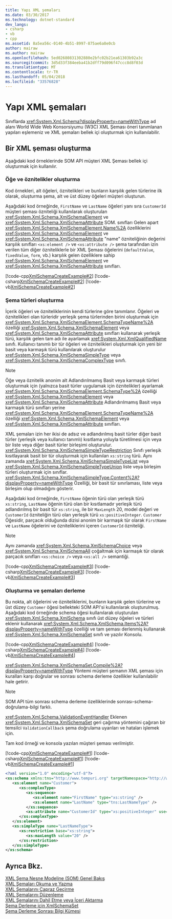 ```yaml
---
title: Yapı XML şemaları
ms.date: 03/30/2017
ms.technology: dotnet-standard
dev_langs:
- csharp
- vb
- cpp
ms.assetid: 8a5ea56c-0140-4b51-8997-875ae6a8e0cb
author: mairaw
ms.author: mairaw
ms.openlocfilehash: 5ed02680831302880e2bfc02b21ea61303b92a3c
ms.sourcegitcommit: 3d5d33f384eeba41b2dff79d096f47ccc8d8f03d
ms.translationtype: MT
ms.contentlocale: tr-TR
ms.lasthandoff: 05/04/2018
ms.locfileid: "33576828"
---
```

# <a name="building-xml-schemas"></a>Yapı XML şemaları
Sınıflarda <xref:System.Xml.Schema?displayProperty=nameWithType> ad alanı World Wide Web Konsorsiyumu (W3C) XML Şeması öneri tanımlanan yapıları eşlemeniz ve XML şemaları bellek içi oluşturmak için kullanılabilir.  
  
## <a name="building-an-xml-schema"></a>Bir XML şeması oluşturma  
 Aşağıdaki kod örneklerinde SOM API müşteri XML Şeması bellek içi oluşturmak için kullanılır.  
  
### <a name="creating-element-and-attributes"></a>Öğe ve öznitelikler oluşturma  
 Kod örnekleri, alt öğeleri, öznitelikleri ve bunların karşılık gelen türlerine ilk olarak, oluşturma şema, alt ve üst düzey öğeleri müşteri oluşturun.  
  
 Aşağıdaki kod örneğinde, `FirstName` ve `LastName` öğeleri yanı sıra `CustomerId` müşteri şeması özniteliği kullanılarak oluşturulan <xref:System.Xml.Schema.XmlSchemaElement> ve <xref:System.Xml.Schema.XmlSchemaAttribute> SOM. sınıfları Gelen apart <xref:System.Xml.Schema.XmlSchemaElement.Name%2A> özelliklerini <xref:System.Xml.Schema.XmlSchemaElement> ve <xref:System.Xml.Schema.XmlSchemaAttribute> "name" özniteliğinin değerini karşılık sınıfları `<xs:element />` ve `<xs:attribute />` şema tarafından izin verilen tüm diğer özniteliklerle bir XML Şeması öğelerini (`defaultValue`, `fixedValue`, `form`, vb.) karşılık gelen özelliklere sahip <xref:System.Xml.Schema.XmlSchemaElement> ve <xref:System.Xml.Schema.XmlSchemaAttribute> sınıfları.  
  
 [!code-cpp[XmlSchemaCreateExample#2](../../../../samples/snippets/cpp/VS_Snippets_Data/XmlSchemaCreateExample/CPP/XmlSchemaCreateExample.cpp#2)]
 [!code-csharp[XmlSchemaCreateExample#2](../../../../samples/snippets/csharp/VS_Snippets_Data/XmlSchemaCreateExample/CS/XmlSchemaCreateExample.cs#2)]
 [!code-vb[XmlSchemaCreateExample#2](../../../../samples/snippets/visualbasic/VS_Snippets_Data/XmlSchemaCreateExample/VB/XmlSchemaCreateExample.vb#2)]  
  
### <a name="creating-schema-types"></a>Şema türleri oluşturma  
 İçerik öğeleri ve özniteliklerinin kendi türlerine göre tanımlanır. Öğeleri ve öznitelikleri olan türleridir yerleşik şema türlerinden birini oluşturmak için <xref:System.Xml.Schema.XmlSchemaElement.SchemaTypeName%2A> özelliği <xref:System.Xml.Schema.XmlSchemaElement> veya <xref:System.Xml.Schema.XmlSchemaAttribute> sınıfları kullanarak yerleşik türü, karşılık gelen tam adı ile ayarlamak <xref:System.Xml.XmlQualifiedName> sınıfı. Kullanıcı tanımlı bir tür öğeleri ve öznitelikleri oluşturmak için yeni bir basit veya karmaşık türü kullanılarak oluşturulur <xref:System.Xml.Schema.XmlSchemaSimpleType> veya <xref:System.Xml.Schema.XmlSchemaComplexType> sınıfı.  
  
> [!NOTE]
>  Öğe veya öznitelik anonim alt Adlandırılmamış Basit veya karmaşık türleri oluşturmak için (yalnızca basit türler uygulamak için öznitelikler) ayarlamak <xref:System.Xml.Schema.XmlSchemaElement.SchemaType%2A> özelliği <xref:System.Xml.Schema.XmlSchemaElement> veya <xref:System.Xml.Schema.XmlSchemaAttribute> Adlandırılmamış Basit veya karmaşık türü sınıfları yerine <xref:System.Xml.Schema.XmlSchemaElement.SchemaTypeName%2A> özelliği <xref:System.Xml.Schema.XmlSchemaElement> veya <xref:System.Xml.Schema.XmlSchemaAttribute> sınıfları.  
  
 XML şemaları izin her ikisi de adsız ve adlandırılmış basit türler diğer basit türler (yerleşik veya kullanıcı tanımlı) kısıtlama yoluyla türetilmesi için veya bir liste veya diğer basit türler birleşimi oluşturulur. <xref:System.Xml.Schema.XmlSchemaSimpleTypeRestriction> Sınıfı yerleşik kısıtlayarak basit bir tür oluşturmak için kullanılan `xs:string` türü. Aynı zamanda <xref:System.Xml.Schema.XmlSchemaSimpleTypeList> veya <xref:System.Xml.Schema.XmlSchemaSimpleTypeUnion> liste veya birleşim türleri oluşturmak için sınıflar. <xref:System.Xml.Schema.XmlSchemaSimpleType.Content%2A?displayProperty=nameWithType> Özelliği, bir basit tür sınırlaması, liste veya birleşim olup olmadığını gösterir.  
  
 Aşağıdaki kod örneğinde, `FirstName` öğenin türü olan yerleşik türü `xs:string`, `LastName` öğenin türü olan bir kısıtlamadır yerleşik türü adlandırılmış bir basit tür `xs:string`, ile bir `MaxLength` 20, model değeri ve `CustomerId` özniteliğin türü olan yerleşik türü `xs:positiveInteger`. `Customer` Öğesidir, parçacık olduğunda dizisi anonim bir karmaşık tür olarak `FirstName` ve `LastName` öğelerini ve özniteliklerini içeren `CustomerId` özniteliği.  
  
> [!NOTE]
>  Aynı zamanda <xref:System.Xml.Schema.XmlSchemaChoice> veya <xref:System.Xml.Schema.XmlSchemaAll> çoğaltmak için karmaşık tür olarak parçacık sınıfları `<xs:choice />` veya `<xs:all />` semantiği.  
  
 [!code-cpp[XmlSchemaCreateExample#3](../../../../samples/snippets/cpp/VS_Snippets_Data/XmlSchemaCreateExample/CPP/XmlSchemaCreateExample.cpp#3)]
 [!code-csharp[XmlSchemaCreateExample#3](../../../../samples/snippets/csharp/VS_Snippets_Data/XmlSchemaCreateExample/CS/XmlSchemaCreateExample.cs#3)]
 [!code-vb[XmlSchemaCreateExample#3](../../../../samples/snippets/visualbasic/VS_Snippets_Data/XmlSchemaCreateExample/VB/XmlSchemaCreateExample.vb#3)]  
  
### <a name="creating-and-compiling-schemas"></a>Oluşturma ve şemaları derleme  
 Bu nokta, alt öğelerini ve özniteliklerini, bunların karşılık gelen türlerine ve üst düzey `Customer` öğesi bellekteki SOM API'si kullanılarak oluşturulmuş. Aşağıdaki kod örneğinde schema öğesi kullanılarak oluşturulan <xref:System.Xml.Schema.XmlSchema> sınıfı üst düzey öğeleri ve türleri eklenir kullanarak <xref:System.Xml.Schema.XmlSchema.Items%2A?displayProperty=nameWithType> özelliği ve tam şeması derlenmiş kullanarak <xref:System.Xml.Schema.XmlSchemaSet> sınıfı ve yazılır Konsolu.  
  
 [!code-cpp[XmlSchemaCreateExample#4](../../../../samples/snippets/cpp/VS_Snippets_Data/XmlSchemaCreateExample/CPP/XmlSchemaCreateExample.cpp#4)]
 [!code-csharp[XmlSchemaCreateExample#4](../../../../samples/snippets/csharp/VS_Snippets_Data/XmlSchemaCreateExample/CS/XmlSchemaCreateExample.cs#4)]
 [!code-vb[XmlSchemaCreateExample#4](../../../../samples/snippets/visualbasic/VS_Snippets_Data/XmlSchemaCreateExample/VB/XmlSchemaCreateExample.vb#4)]  
  
 <xref:System.Xml.Schema.XmlSchemaSet.Compile%2A?displayProperty=nameWithType> Yöntemi müşteri şemanın XML şeması için kuralları karşı doğrular ve sonrası schema derleme özellikler kullanılabilir hale getirir.  
  
> [!NOTE]
>  SOM API tüm sonrası schema derleme özelliklerinde sonrası-schema-doğrulama-bilgi farklı.  
  
 <xref:System.Xml.Schema.ValidationEventHandler> Eklenen <xref:System.Xml.Schema.XmlSchemaSet> geri çağırma yöntemini çağıran bir temsilci `ValidationCallback` şema doğrulama uyarıları ve hataları işlemek için.  
  
 Tam kod örneği ve konsola yazılan müşteri şeması verilmiştir.  
  
 [!code-cpp[XmlSchemaCreateExample#1](../../../../samples/snippets/cpp/VS_Snippets_Data/XmlSchemaCreateExample/CPP/XmlSchemaCreateExample.cpp#1)]
 [!code-csharp[XmlSchemaCreateExample#1](../../../../samples/snippets/csharp/VS_Snippets_Data/XmlSchemaCreateExample/CS/XmlSchemaCreateExample.cs#1)]
 [!code-vb[XmlSchemaCreateExample#1](../../../../samples/snippets/visualbasic/VS_Snippets_Data/XmlSchemaCreateExample/VB/XmlSchemaCreateExample.vb#1)]  
  
```xml  
<?xml version="1.0" encoding="utf-8"?>  
<xs:schema xmlns:tns="http://www.tempuri.org" targetNamespace="http://www.tempuri.org" xmlns:xs="http://www.w3.org/2001/XMLSchema">  
   <xs:element name="Customer">  
      <xs:complexType>  
         <xs:sequence>  
            <xs:element name="FirstName" type="xs:string" />  
            <xs:element name="LastName" type="tns:LastNameType" />  
         </xs:sequence>  
         <xs:attribute name="CustomerId" type="xs:positiveInteger" use="required" />  
      </xs:complexType>  
   </xs:element>  
   <xs:simpleType name="LastNameType">  
      <xs:restriction base="xs:string">  
         <xs:maxLength value="20" />  
      </xs:restriction>  
   </xs:simpleType>  
</xs:schema>  
```  
  
## <a name="see-also"></a>Ayrıca Bkz.  
 [XML Şema Nesne Modeline (SOM) Genel Bakış](../../../../docs/standard/data/xml/xml-schema-object-model-overview.md)  
 [XML Şemaları Okuma ve Yazma](../../../../docs/standard/data/xml/reading-and-writing-xml-schemas.md)  
 [XML Şemalarını Çapraz Geçirme](../../../../docs/standard/data/xml/traversing-xml-schemas.md)  
 [XML Şemalarını Düzenleme](../../../../docs/standard/data/xml/editing-xml-schemas.md)  
 [XML Şemalarını Dahil Etme veya İçeri Aktarma](../../../../docs/standard/data/xml/including-or-importing-xml-schemas.md)  
 [Şema Derleme için XmlSchemaSet](../../../../docs/standard/data/xml/xmlschemaset-for-schema-compilation.md)  
 [Şema Derleme Sonrası Bilgi Kümesi](../../../../docs/standard/data/xml/post-schema-compilation-infoset.md)
